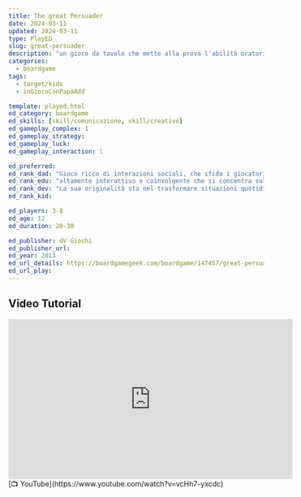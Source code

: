 ```yaml
---
title: The great Persuader
date: 2024-03-11
updated: 2024-03-11
type: PlayED
slug: great-persuader
description: "un gioco da tavolo che mette alla prova l'abilità oratoria dei giocatori, chiamati a promuovere offerte poco allettanti o a sminuire eventi positivi. I partecipanti si alternano nel ruolo di \"cliente\" per giudicare le argomentazioni di due \"persuasori\", mentre gli altri scommettono sul vincitore del confronto."
categories:
  - boardgame
tags:
  - target/kids
  - inGiocoConPapàAdd

template: played.html
ed_category: boardgame
ed_skills: [skill/comunicazione, skill/creative]
ed_gameplay_complex: 1
ed_gameplay_strategy: 
ed_gameplay_luck: 
ed_gameplay_interaction: 1

ed_preferred: 
ed_rank_dad: "Gioco ricco di interazioni sociali, che sfida i giocatori a utilizzare l’abilità comunicativa"
ed_rank_edu: "altamente interattivo e coinvolgente che si concentra sull'arte della retorica e della persuasione"
ed_rank_dev: "La sua originalità sta nel trasformare situazioni quotidiane a proposte improbabili in terreno fertile per dibattiti esilaranti e sfide di argomentazione."
ed_rank_kid: 

ed_players: 3-8
ed_age: 12
ed_duration: 20-30

ed_publisher: dV Giochi
ed_publisher_url: 
ed_year: 2013
ed_url_details: https://boardgamegeek.com/boardgame/147457/great-persuader
ed_url_play: 
---
```


## Video Tutorial

<iframe width="560" height="315" src="https://www.youtube-nocookie.com/embed/vcHh7-yxcdc?si=RksCZrhT9O6HaL9c" title="YouTube video player" frameborder="0" allow="accelerometer; autoplay; clipboard-write; encrypted-media; gyroscope; picture-in-picture; web-share" allowfullscreen></iframe>
[📺 YouTube](https://www.youtube.com/watch?v=vcHh7-yxcdc)
